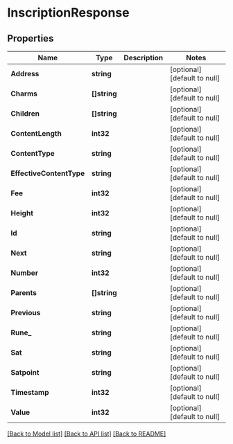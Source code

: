 # InscriptionResponse

## Properties
Name | Type | Description | Notes
------------ | ------------- | ------------- | -------------
**Address** | **string** |  | [optional] [default to null]
**Charms** | **[]string** |  | [optional] [default to null]
**Children** | **[]string** |  | [optional] [default to null]
**ContentLength** | **int32** |  | [optional] [default to null]
**ContentType** | **string** |  | [optional] [default to null]
**EffectiveContentType** | **string** |  | [optional] [default to null]
**Fee** | **int32** |  | [optional] [default to null]
**Height** | **int32** |  | [optional] [default to null]
**Id** | **string** |  | [optional] [default to null]
**Next** | **string** |  | [optional] [default to null]
**Number** | **int32** |  | [optional] [default to null]
**Parents** | **[]string** |  | [optional] [default to null]
**Previous** | **string** |  | [optional] [default to null]
**Rune_** | **string** |  | [optional] [default to null]
**Sat** | **string** |  | [optional] [default to null]
**Satpoint** | **string** |  | [optional] [default to null]
**Timestamp** | **int32** |  | [optional] [default to null]
**Value** | **int32** |  | [optional] [default to null]

[[Back to Model list]](../README.md#documentation-for-models) [[Back to API list]](../README.md#documentation-for-api-endpoints) [[Back to README]](../README.md)

